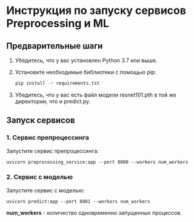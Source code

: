 # Инструкция по запуску сервисов Preprocessing и ML

## Предварительные шаги

1. Убедитесь, что у вас установлен Python 3.7 или выше.
2. Установите необходимые библиотеки с помощью pip:
    
    ```bash
    pip install -r requirements.txt
    ```
    
3. Убедитесь, что у вас есть файл модели resnet101.pth в той же директории, что и predict.py.

## Запуск сервисов

### 1. Сервис препроцессинга

Запустите сервис препроцессинга:

    uvicorn preprocessing_service:app --port 8000 --workers num_workers

### 2. Сервис с моделью

Запустите сервис c моделью:

    uvicorn predict:app --port 8001 --workers num_workers
    
**num_workers** - количество одновременно запущенных процессов.
